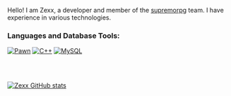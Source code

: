 Hello! I am Zexx, a developer and member of the [supremorpg](https://supremorpg.com) team. I have experience in various technologies.

### Languages and Database Tools: 
[![Pawn](https://img.shields.io/badge/Pawn-dbb284?style=for-the-badge&logo=chessdotcom&logoColor=white)](https://github.com/pawn-lang) [![C++](https://img.shields.io/badge/C++-00599C?style=for-the-badge&logo=cplusplus&logoColor=white)](https://github.com/c++-lang) [![MySQL](https://img.shields.io/badge/MySQL-4479A1?style=for-the-badge&logo=mysql&logoColor=white)](https://www.mysql.com/)

<br />
<br />

[![Zexx GitHub stats](https://github-readme-stats.vercel.app/api?username=zexxsupremo&show_icons=true&theme=dark)](https://github.com/zexxsupremo)

